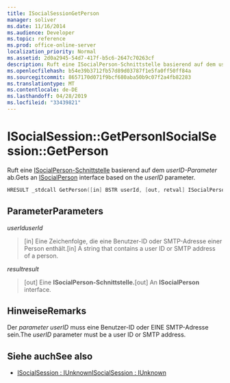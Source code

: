 ```yaml
---
title: ISocialSessionGetPerson
manager: soliver
ms.date: 11/16/2014
ms.audience: Developer
ms.topic: reference
ms.prod: office-online-server
localization_priority: Normal
ms.assetid: 2d0a2945-54d7-417f-b5c6-2647c70263cf
description: Ruft eine ISocialPerson-Schnittstelle basierend auf dem userID-Parameter ab.
ms.openlocfilehash: b54e39b3712fb57d89d03787f1e5fa0ff50ff84a
ms.sourcegitcommit: 8657170d071f9bcf680aba50b9c07f2a4fb82283
ms.translationtype: MT
ms.contentlocale: de-DE
ms.lasthandoff: 04/28/2019
ms.locfileid: "33439821"
---
```

# <a name="isocialsessiongetperson"></a><span data-ttu-id="26bc7-103">ISocialSession::GetPerson</span><span class="sxs-lookup"><span data-stu-id="26bc7-103">ISocialSession::GetPerson</span></span>

<span data-ttu-id="26bc7-104">Ruft eine [ISocialPerson-Schnittstelle](isocialpersoniunknown.md) basierend auf dem  _userID-Parameter_ ab.</span><span class="sxs-lookup"><span data-stu-id="26bc7-104">Gets an [ISocialPerson](isocialpersoniunknown.md) interface based on the  _userID_ parameter.</span></span> 
  
```cpp
HRESULT _stdcall GetPerson([in] BSTR userId, [out, retval] ISocialPerson** result);
```

## <a name="parameters"></a><span data-ttu-id="26bc7-105">Parameter</span><span class="sxs-lookup"><span data-stu-id="26bc7-105">Parameters</span></span>

<span data-ttu-id="26bc7-106">_userId_</span><span class="sxs-lookup"><span data-stu-id="26bc7-106">_userId_</span></span>
  
> <span data-ttu-id="26bc7-107">[in] Eine Zeichenfolge, die eine Benutzer-ID oder SMTP-Adresse einer Person enthält.</span><span class="sxs-lookup"><span data-stu-id="26bc7-107">[in] A string that contains a user ID or SMTP address of a person.</span></span>
    
<span data-ttu-id="26bc7-108">_result_</span><span class="sxs-lookup"><span data-stu-id="26bc7-108">_result_</span></span>
  
> <span data-ttu-id="26bc7-109">[out] Eine **ISocialPerson-Schnittstelle.**</span><span class="sxs-lookup"><span data-stu-id="26bc7-109">[out] An **ISocialPerson** interface.</span></span> 
    
## <a name="remarks"></a><span data-ttu-id="26bc7-110">Hinweise</span><span class="sxs-lookup"><span data-stu-id="26bc7-110">Remarks</span></span>

<span data-ttu-id="26bc7-111">Der  _parameter userID_ muss eine Benutzer-ID oder EINE SMTP-Adresse sein.</span><span class="sxs-lookup"><span data-stu-id="26bc7-111">The  _userID_ parameter must be a user ID or SMTP address.</span></span> 
  
## <a name="see-also"></a><span data-ttu-id="26bc7-112">Siehe auch</span><span class="sxs-lookup"><span data-stu-id="26bc7-112">See also</span></span>

- [<span data-ttu-id="26bc7-113">ISocialSession : IUnknown</span><span class="sxs-lookup"><span data-stu-id="26bc7-113">ISocialSession : IUnknown</span></span>](isocialsessioniunknown.md)

